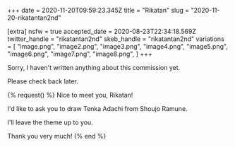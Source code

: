 +++
date = 2020-11-20T09:59:23.345Z
title = "Rikatan"
slug = "2020-11-20-rikatantan2nd"

[extra]
nsfw = true
accepted_date = 2020-08-23T22:34:18.569Z
twitter_handle = "rikatantan2nd"
skeb_handle = "rikatantan2nd"
variations = [
  "image.png",
  "image2.png",
  "image3.png",
  "image4.png",
  "image5.png",
  "image6.png",
  "image7.png",
  "image8.png",
]
+++

Sorry, I haven't written anything about this commission yet.

Please check back later.

{% request() %}
Nice to meet you, Rikatan!

I'd like to ask you to draw Tenka Adachi from Shoujo Ramune.

I'll leave the theme up to you.

Thank you very much!
{% end %}
